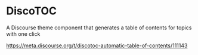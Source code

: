 # DiscoTOC
A Discourse theme component that generates a table of contents for topics with one click 

https://meta.discourse.org/t/discotoc-automatic-table-of-contents/111143

